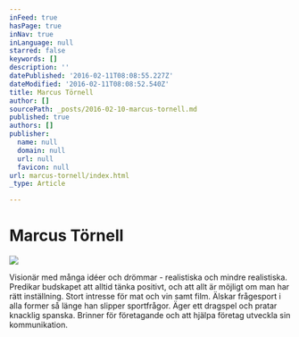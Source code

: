 ```yaml
---
inFeed: true
hasPage: true
inNav: true
inLanguage: null
starred: false
keywords: []
description: ''
datePublished: '2016-02-11T08:08:55.227Z'
dateModified: '2016-02-11T08:08:52.540Z'
title: Marcus Törnell
author: []
sourcePath: _posts/2016-02-10-marcus-tornell.md
published: true
authors: []
publisher:
  name: null
  domain: null
  url: null
  favicon: null
url: marcus-tornell/index.html
_type: Article

---
```

# Marcus Törnell
![](https://the-grid-user-content.s3-us-west-2.amazonaws.com/259f21a3-7109-4476-9aed-5a7dd85dd87b.JPG)

Visionär med många idéer och drömmar - realistiska och mindre realistiska. Predikar budskapet att alltid tänka positivt, och att allt är möjligt om man har rätt inställning. Stort intresse för mat och vin samt film. Älskar frågesport i alla former så länge han slipper sportfrågor. Äger ett dragspel och pratar knacklig spanska. Brinner för företagande och att hjälpa företag utveckla sin kommunikation.